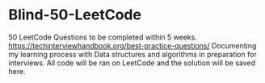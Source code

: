 # Blind-50-LeetCode
50 LeetCode Questions to be completed within 5 weeks. 
https://techinterviewhandbook.org/best-practice-questions/
Documenting my learning process with Data structures and algorithms in preparation for interviews.
All code will be ran on LeetCode and the solution will be saved here.
